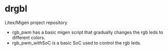 # drgbl
Litex/Migen project repository

* rgb_pwm has a basic migen script that gradually changes the rgb leds to different colors.
* rgb_pwm_withSoC is a basic SoC used to control the rgb leds.
